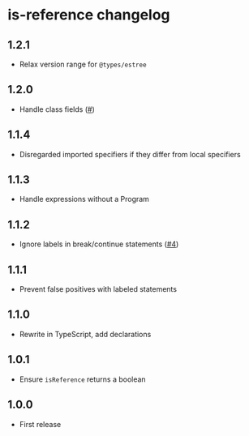 # is-reference changelog

## 1.2.1

* Relax version range for `@types/estree`

## 1.2.0

* Handle class fields ([#](https://github.com/Rich-Harris/is-reference/pull/8))

## 1.1.4

* Disregarded imported specifiers if they differ from local specifiers

## 1.1.3

* Handle expressions without a Program

## 1.1.2

* Ignore labels in break/continue statements ([#4](https://github.com/Rich-Harris/is-reference/pull/4))

## 1.1.1

* Prevent false positives with labeled statements

## 1.1.0

* Rewrite in TypeScript, add declarations

## 1.0.1

* Ensure `isReference` returns a boolean

## 1.0.0

* First release
